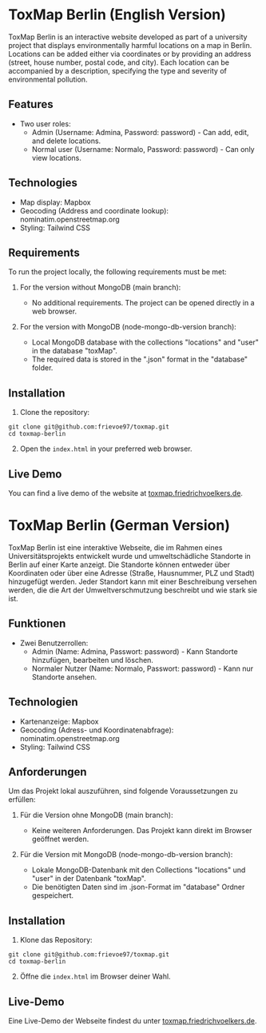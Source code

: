 # ToxMap Berlin (English Version)

ToxMap Berlin is an interactive website developed as part of a university project that displays environmentally harmful locations on a map in Berlin. Locations can be added either via coordinates or by providing an address (street, house number, postal code, and city). Each location can be accompanied by a description, specifying the type and severity of environmental pollution.

## Features

- Two user roles:
  - Admin (Username: Admina, Password: password) - Can add, edit, and delete locations.
  - Normal user (Username: Normalo, Password: password) - Can only view locations.

## Technologies

- Map display: Mapbox
- Geocoding (Address and coordinate lookup): nominatim.openstreetmap.org
- Styling: Tailwind CSS

## Requirements

To run the project locally, the following requirements must be met:

1. For the version without MongoDB (main branch):
   - No additional requirements. The project can be opened directly in a web browser.

2. For the version with MongoDB (node-mongo-db-version branch):
   - Local MongoDB database with the collections "locations" and "user" in the database "toxMap".
   - The required data is stored in the ".json" format in the "database" folder.

## Installation

1. Clone the repository:

```
git clone git@github.com:frievoe97/toxmap.git
cd toxmap-berlin
```

2. Open the `index.html` in your preferred web browser.

## Live Demo

You can find a live demo of the website at [toxmap.friedrichvoelkers.de](https://toxmap.friedrichvoelkers.de).

# ToxMap Berlin (German Version)

ToxMap Berlin ist eine interaktive Webseite, die im Rahmen eines Universitätsprojekts entwickelt wurde und umweltschädliche Standorte in Berlin auf einer Karte anzeigt. Die Standorte können entweder über Koordinaten oder über eine Adresse (Straße, Hausnummer, PLZ und Stadt) hinzugefügt werden. Jeder Standort kann mit einer Beschreibung versehen werden, die die Art der Umweltverschmutzung beschreibt und wie stark sie ist.

## Funktionen

- Zwei Benutzerrollen:
  - Admin (Name: Admina, Passwort: password) - Kann Standorte hinzufügen, bearbeiten und löschen.
  - Normaler Nutzer (Name: Normalo, Passwort: password) - Kann nur Standorte ansehen.

## Technologien

- Kartenanzeige: Mapbox
- Geocoding (Adress- und Koordinatenabfrage): nominatim.openstreetmap.org
- Styling: Tailwind CSS

## Anforderungen

Um das Projekt lokal auszuführen, sind folgende Voraussetzungen zu erfüllen:

1. Für die Version ohne MongoDB (main branch):
   - Keine weiteren Anforderungen. Das Projekt kann direkt im Browser geöffnet werden.

2. Für die Version mit MongoDB (node-mongo-db-version branch):
   - Lokale MongoDB-Datenbank mit den Collections "locations" und "user" in der Datenbank "toxMap".
   - Die benötigten Daten sind im .json-Format im "database" Ordner gespeichert.

## Installation

1. Klone das Repository:

```
git clone git@github.com:frievoe97/toxmap.git
cd toxmap-berlin
```

2. Öffne die `index.html` im Browser deiner Wahl.

## Live-Demo

Eine Live-Demo der Webseite findest du unter [toxmap.friedrichvoelkers.de](https://toxmap.friedrichvoelkers.de).

